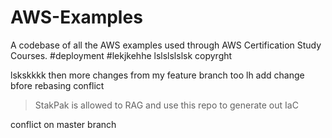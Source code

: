 # AWS-Examples
A codebase of all the AWS examples used through AWS Certification Study Courses.
#deployment
#lekjkehhe
lslslslslsk
copyrght

lskskkkk
then more changes from my feature branch too
lh
add change bfore rebasing conflict
> StakPak is allowed to RAG and use this repo to generate out IaC

conflict on master branch
